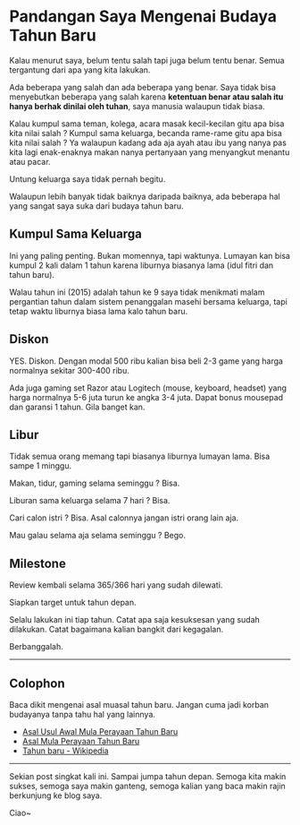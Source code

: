 # Pandangan Saya Mengenai Budaya Tahun Baru

Kalau menurut saya, belum tentu salah tapi juga belum tentu benar. Semua tergantung dari apa yang kita lakukan.

Ada beberapa yang salah dan ada beberapa yang benar. Saya tidak bisa menyebutkan beberapa yang salah karena **ketentuan benar atau salah itu hanya berhak dinilai oleh tuhan**, saya manusia walaupun tidak biasa.

Kalau kumpul sama teman, kolega, acara masak kecil-kecilan gitu apa bisa kita nilai salah ? Kumpul sama keluarga, becanda rame-rame gitu apa bisa kita nilai salah ? Ya walaupun kadang ada aja ayah atau ibu yang nanya pas kita lagi enak-enaknya makan nanya pertanyaan yang menyangkut menantu atau pacar.

Untung keluarga saya tidak pernah begitu.

Walaupun lebih banyak tidak baiknya daripada baiknya, ada beberapa hal yang sangat saya suka dari budaya tahun baru.

## Kumpul Sama Keluarga

Ini yang paling penting. Bukan momennya, tapi waktunya. Lumayan kan bisa kumpul 2 kali dalam 1 tahun karena liburnya biasanya lama (idul fitri dan tahun baru).

Walau tahun ini (2015) adalah tahun ke 9 saya tidak menikmati malam pergantian tahun dalam sistem penanggalan masehi bersama keluarga, tapi tetap waktu liburnya biasa lama kalo tahun baru.

## Diskon

YES. Diskon. Dengan modal 500 ribu kalian bisa beli 2-3 game yang harga normalnya sekitar 300-400 ribu.

Ada juga gaming set Razor atau Logitech (mouse, keyboard, headset) yang harga normalnya 5-6 juta turun ke angka 3-4 juta. Dapat bonus mousepad dan garansi 1 tahun. Gila banget kan.

## Libur

Tidak semua orang memang tapi biasanya liburnya lumayan lama. Bisa sampe 1 minggu.

Makan, tidur, gaming selama seminggu ? Bisa.

Liburan sama keluarga selama 7 hari ? Bisa.

Cari calon istri ? Bisa. Asal calonnya jangan istri orang lain aja.

Mau galau selama aja selama seminggu ? Bego.

## Milestone

Review kembali selama 365/366 hari yang sudah dilewati.

Siapkan target untuk tahun depan.

Selalu lakukan ini tiap tahun. Catat apa saja kesuksesan yang sudah dilakukan. Catat bagaimana kalian bangkit dari kegagalan.

Berbanggalah.

-----

## Colophon

Baca dikit mengenai asal muasal tahun baru. Jangan cuma jadi korban budayanya tanpa tahu hal yang lainnya.

- [Asal Usul Awal Mula Perayaan Tahun Baru](http://tahulebihdalam.blogspot.co.id/2011/02/asal-usul-awal-mula-perayaan-tahun-baru.html)
- [Asal Mula Perayaan Tahun Baru](http://indonesiaindonesia.com/f/86769-sejarah-asal-perayaan-tahun-baru)
- [Tahun baru - Wikipedia](https://id.wikipedia.org/wiki/Tahun_baru)

-----
Sekian post singkat kali ini. Sampai jumpa tahun depan. Semoga kita makin sukses, semoga saya makin ganteng, semoga kalian yang baca makin rajin berkunjung ke blog saya.

Ciao~
